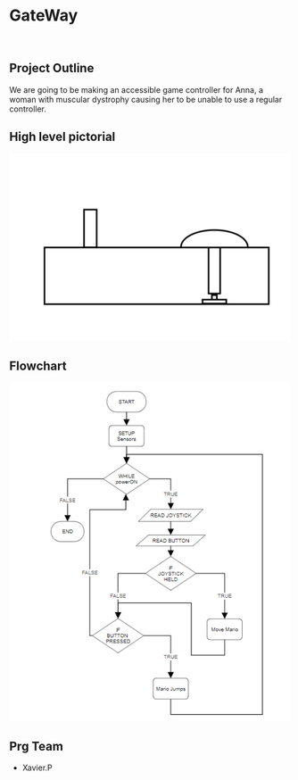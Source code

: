 # GateWay
<br>

## Project Outline
We are going to be making an accessible game controller for Anna, a woman with muscular dystrophy causing her to be unable to use a regular controller.

## High level pictorial


![Image of pictorial](https://github.com/TempeHS/2024IST-BioMech-GateWay-Xavier.P-Jasper.L/blob/main/.workingDocuments/Pictorial.jpg)  

## Flowchart


![Image of flowchart](https://github.com/TempeHS/2024IST-BioMech-GateWay-Xavier.P-Jasper.L/blob/main/.workingDocuments/Flowchart.png)

## Prg Team
- Xavier.P 